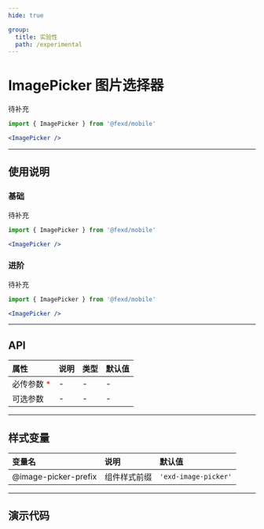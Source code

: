 ```yaml
---
hide: true

group:
  title: 实验性
  path: /experimental
---
```


# ImagePicker 图片选择器 <ImportCost name="ImagePicker" />

待补充

<!-- prettier-ignore -->
```jsx | pure
import { ImagePicker } from '@fexd/mobile'

<ImagePicker />
```

---

## 使用说明

### 基础

待补充

<!-- prettier-ignore -->
```jsx | pure
import { ImagePicker } from '@fexd/mobile'

<ImagePicker />
```

### 进阶

待补充

<!-- prettier-ignore -->
```jsx | pure
import { ImagePicker } from '@fexd/mobile'

<ImagePicker />
```

---

## API

| 属性                                         | 说明 | 类型 | 默认值 |
| :------------------------------------------- | :--- | :--- | :----- |
| 必传参数 <span style="color: red;">\*</span> | -    | -    | -      |
| 可选参数                                     | -    | -    | -      |

---

## 样式变量

| 变量名               | 说明         | 默认值              |
| :------------------- | :----------- | :------------------ |
| @image-picker-prefix | 组件样式前缀 | `'exd-image-picker'` |

---

## 演示代码

<code src="./demos/demo1/index.tsx" />
